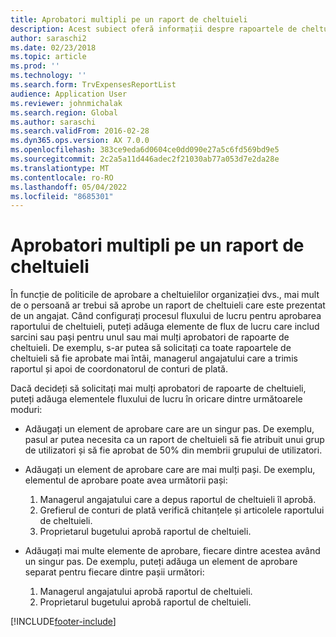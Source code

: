 ```yaml
---
title: Aprobatori multipli pe un raport de cheltuieli
description: Acest subiect oferă informații despre rapoartele de cheltuieli care necesită aprobarea de către mai multe persoane.
author: saraschi2
ms.date: 02/23/2018
ms.topic: article
ms.prod: ''
ms.technology: ''
ms.search.form: TrvExpensesReportList
audience: Application User
ms.reviewer: johnmichalak
ms.search.region: Global
ms.author: saraschi
ms.search.validFrom: 2016-02-28
ms.dyn365.ops.version: AX 7.0.0
ms.openlocfilehash: 383ce9eda6d0604ce0dd090e27a5c6fd569bd9e5
ms.sourcegitcommit: 2c2a5a11d446adec2f21030ab77a053d7e2da28e
ms.translationtype: MT
ms.contentlocale: ro-RO
ms.lasthandoff: 05/04/2022
ms.locfileid: "8685301"
---
```

# <a name="multiple-approvers-on-an-expense-report"></a>Aprobatori multipli pe un raport de cheltuieli

În funcție de politicile de aprobare a cheltuielilor organizației dvs., mai mult de o persoană ar trebui să aprobe un raport de cheltuieli care este prezentat de un angajat. Când configurați procesul fluxului de lucru pentru aprobarea raportului de cheltuieli, puteți adăuga elemente de flux de lucru care includ sarcini sau pași pentru unul sau mai mulți aprobatori de rapoarte de cheltuieli. De exemplu, s-ar putea să solicitați ca toate rapoartele de cheltuieli să fie aprobate mai întâi, managerul angajatului care a trimis raportul și apoi de coordonatorul de conturi de plată.

Dacă decideți să solicitați mai mulți aprobatori de rapoarte de cheltuieli, puteți adăuga elementele fluxului de lucru în oricare dintre următoarele moduri:

- Adăugați un element de aprobare care are un singur pas. De exemplu, pasul ar putea necesita ca un raport de cheltuieli să fie atribuit unui grup de utilizatori și să fie aprobat de 50% din membrii grupului de utilizatori.
- Adăugați un element de aprobare care are mai mulți pași. De exemplu, elementul de aprobare poate avea următorii pași:

    1. Managerul angajatului care a depus raportul de cheltuieli îl aprobă.
    2. Grefierul de conturi de plată verifică chitanțele și articolele raportului de cheltuieli.
    3. Proprietarul bugetului aprobă raportul de cheltuieli.

- Adăugați mai multe elemente de aprobare, fiecare dintre acestea având un singur pas. De exemplu, puteți adăuga un element de aprobare separat pentru fiecare dintre pașii următori:

    1. Managerul angajatului aprobă raportul de cheltuieli.
    2. Proprietarul bugetului aprobă raportul de cheltuieli.


[!INCLUDE[footer-include](../includes/footer-banner.md)]